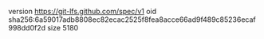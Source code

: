 version https://git-lfs.github.com/spec/v1
oid sha256:6a59017adb8808ec82ecac2525f8fea8acce66ad9f489c85236ecaf998dd0f2d
size 5180
